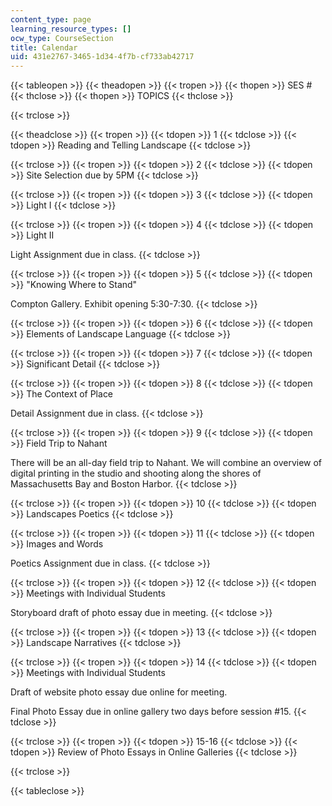 ```yaml
---
content_type: page
learning_resource_types: []
ocw_type: CourseSection
title: Calendar
uid: 431e2767-3465-1d34-4f7b-cf733ab42717
---
```


{{< tableopen >}}
{{< theadopen >}}
{{< tropen >}}
{{< thopen >}}
SES #
{{< thclose >}}
{{< thopen >}}
TOPICS
{{< thclose >}}

{{< trclose >}}

{{< theadclose >}}
{{< tropen >}}
{{< tdopen >}}
1
{{< tdclose >}}
{{< tdopen >}}
Reading and Telling Landscape
{{< tdclose >}}

{{< trclose >}}
{{< tropen >}}
{{< tdopen >}}
2
{{< tdclose >}}
{{< tdopen >}}
Site Selection due by 5PM
{{< tdclose >}}

{{< trclose >}}
{{< tropen >}}
{{< tdopen >}}
3
{{< tdclose >}}
{{< tdopen >}}
Light I
{{< tdclose >}}

{{< trclose >}}
{{< tropen >}}
{{< tdopen >}}
4
{{< tdclose >}}
{{< tdopen >}}
Light II  
  
Light Assignment due in class.
{{< tdclose >}}

{{< trclose >}}
{{< tropen >}}
{{< tdopen >}}
5
{{< tdclose >}}
{{< tdopen >}}
"Knowing Where to Stand"  
  
Compton Gallery. Exhibit opening 5:30-7:30.
{{< tdclose >}}

{{< trclose >}}
{{< tropen >}}
{{< tdopen >}}
6
{{< tdclose >}}
{{< tdopen >}}
Elements of Landscape Language
{{< tdclose >}}

{{< trclose >}}
{{< tropen >}}
{{< tdopen >}}
7
{{< tdclose >}}
{{< tdopen >}}
Significant Detail
{{< tdclose >}}

{{< trclose >}}
{{< tropen >}}
{{< tdopen >}}
8
{{< tdclose >}}
{{< tdopen >}}
The Context of Place  
  
Detail Assignment due in class.
{{< tdclose >}}

{{< trclose >}}
{{< tropen >}}
{{< tdopen >}}
9
{{< tdclose >}}
{{< tdopen >}}
Field Trip to Nahant  
  
There will be an all-day field trip to Nahant. We will combine an overview of digital printing in the studio and shooting along the shores of Massachusetts Bay and Boston Harbor.
{{< tdclose >}}

{{< trclose >}}
{{< tropen >}}
{{< tdopen >}}
10
{{< tdclose >}}
{{< tdopen >}}
Landscapes Poetics
{{< tdclose >}}

{{< trclose >}}
{{< tropen >}}
{{< tdopen >}}
11
{{< tdclose >}}
{{< tdopen >}}
Images and Words  
  
Poetics Assignment due in class.
{{< tdclose >}}

{{< trclose >}}
{{< tropen >}}
{{< tdopen >}}
12
{{< tdclose >}}
{{< tdopen >}}
Meetings with Individual Students  
  
Storyboard draft of photo essay due in meeting.
{{< tdclose >}}

{{< trclose >}}
{{< tropen >}}
{{< tdopen >}}
13
{{< tdclose >}}
{{< tdopen >}}
Landscape Narratives
{{< tdclose >}}

{{< trclose >}}
{{< tropen >}}
{{< tdopen >}}
14
{{< tdclose >}}
{{< tdopen >}}
Meetings with Individual Students  
  
Draft of website photo essay due online for meeting.  
  
Final Photo Essay due in online gallery two days before session #15.
{{< tdclose >}}

{{< trclose >}}
{{< tropen >}}
{{< tdopen >}}
15-16
{{< tdclose >}}
{{< tdopen >}}
Review of Photo Essays in Online Galleries
{{< tdclose >}}

{{< trclose >}}

{{< tableclose >}}